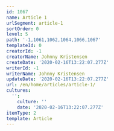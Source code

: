 ```yaml
---
id: 1067
name: Article 1
urlSegment: article-1
sortOrder: 0
level: 5
path: '-1,1061,1062,1064,1066,1067'
templateId: 0
creatorId: -1
creatorName: Johnny Kristensen
createDate: '2020-02-16T13:22:07.277Z'
writerId: -1
writerName: Johnny Kristensen
updateDate: '2020-02-16T13:22:07.277Z'
url: /en/home/articles/article-1/
cultures:
  '':
    culture: ''
    date: '2020-02-16T13:22:07.277Z'
itemType: 2
template: Article
---
```



